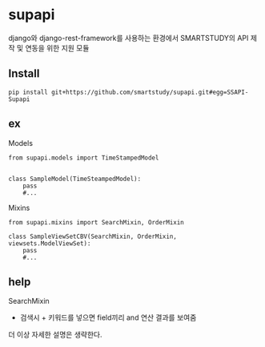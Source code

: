supapi
======
django와 django-rest-framework를 사용하는 환경에서 SMARTSTUDY의 API 제작 및 연동을 위한 지원 모듈


Install
----

    pip install git+https://github.com/smartstudy/supapi.git#egg=SSAPI-Supapi

ex
----

Models

    from supapi.models import TimeStampedModel
    
    
    class SampleModel(TimeSteampedModel):
        pass
        #...
    

Mixins
    
    from supapi.mixins import SearchMixin, OrderMixin

    class SampleViewSetCBV(SearchMixin, OrderMixin, viewsets.ModelViewSet):
        pass
        #...


help
----

SearchMixin

- 검색시 + 키워드를 넣으면 field끼리 and 연산 결과를 보여줌


더 이상 자세한 설명은 생략한다.

